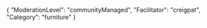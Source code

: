 {
    "ModerationLevel": "communityManaged",
    "Facilitator": "creigpat",
    "Category": "furniture" 
}
